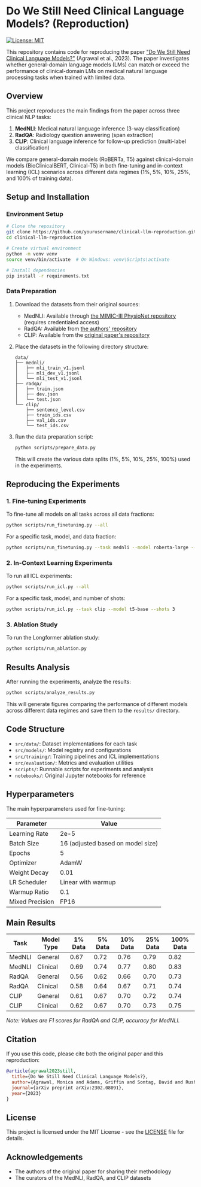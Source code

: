 # Do We Still Need Clinical Language Models? (Reproduction)

[![License: MIT](https://img.shields.io/badge/License-MIT-yellow.svg)](https://opensource.org/licenses/MIT)

This repository contains code for reproducing the paper ["Do We Still Need Clinical Language Models?"](https://arxiv.org/pdf/2302.08091) (Agrawal et al., 2023). The paper investigates whether general-domain language models (LMs) can match or exceed the performance of clinical-domain LMs on medical natural language processing tasks when trained with limited data.

## Overview

This project reproduces the main findings from the paper across three clinical NLP tasks:

1. **MedNLI**: Medical natural language inference (3-way classification)
2. **RadQA**: Radiology question answering (span extraction)
3. **CLIP**: Clinical language inference for follow-up prediction (multi-label classification)

We compare general-domain models (RoBERTa, T5) against clinical-domain models (BioClinicalBERT, Clinical-T5) in both fine-tuning and in-context learning (ICL) scenarios across different data regimes (1%, 5%, 10%, 25%, and 100% of training data).

## Setup and Installation

### Environment Setup

```bash
# Clone the repository
git clone https://github.com/yourusername/clinical-llm-reproduction.git
cd clinical-llm-reproduction

# Create virtual environment
python -m venv venv
source venv/bin/activate  # On Windows: venv\Scripts\activate

# Install dependencies
pip install -r requirements.txt
```

### Data Preparation

1. Download the datasets from their original sources:
   - MedNLI: Available through [the MIMIC-III PhysioNet repository](https://physionet.org/content/mednli/1.0.0/) (requires credentialed access)
   - RadQA: Available from [the authors' repository](https://github.com/abachaa/VQA-Med-2019)
   - CLIP: Available from the [original paper's repository](https://github.com/clinicalml/clinical-longformer)

2. Place the datasets in the following directory structure:
   ```
   data/
   ├── mednli/
   │   ├── mli_train_v1.jsonl
   │   ├── mli_dev_v1.jsonl
   │   └── mli_test_v1.jsonl
   ├── radqa/
   │   ├── train.json
   │   ├── dev.json
   │   └── test.json
   └── clip/
       ├── sentence_level.csv
       ├── train_ids.csv
       ├── val_ids.csv
       └── test_ids.csv
   ```

3. Run the data preparation script:
   ```bash
   python scripts/prepare_data.py
   ```
   This will create the various data splits (1%, 5%, 10%, 25%, 100%) used in the experiments.

## Reproducing the Experiments

### 1. Fine-tuning Experiments

To fine-tune all models on all tasks across all data fractions:

```bash
python scripts/run_finetuning.py --all
```

For a specific task, model, and data fraction:

```bash
python scripts/run_finetuning.py --task mednli --model roberta-large --data_fraction 10
```

### 2. In-Context Learning Experiments

To run all ICL experiments:

```bash
python scripts/run_icl.py --all
```

For a specific task, model, and number of shots:

```bash
python scripts/run_icl.py --task clip --model t5-base --shots 3
```

### 3. Ablation Study

To run the Longformer ablation study:

```bash
python scripts/run_ablation.py
```

## Results Analysis

After running the experiments, analyze the results:

```bash
python scripts/analyze_results.py
```

This will generate figures comparing the performance of different models across different data regimes and save them to the `results/` directory.

## Code Structure

- `src/data/`: Dataset implementations for each task
- `src/models/`: Model registry and configurations
- `src/training/`: Training pipelines and ICL implementations
- `src/evaluation/`: Metrics and evaluation utilities
- `scripts/`: Runnable scripts for experiments and analysis
- `notebooks/`: Original Jupyter notebooks for reference

## Hyperparameters

The main hyperparameters used for fine-tuning:

| Parameter | Value |
|-----------|-------|
| Learning Rate | 2e-5 |
| Batch Size | 16 (adjusted based on model size) |
| Epochs | 5 |
| Optimizer | AdamW |
| Weight Decay | 0.01 |
| LR Scheduler | Linear with warmup |
| Warmup Ratio | 0.1 |
| Mixed Precision | FP16 |

## Main Results

| Task | Model Type | 1% Data | 5% Data | 10% Data | 25% Data | 100% Data |
|------|------------|---------|---------|----------|----------|-----------|
| MedNLI | General | 0.67 | 0.72 | 0.76 | 0.79 | 0.82 |
| MedNLI | Clinical | 0.69 | 0.74 | 0.77 | 0.80 | 0.83 |
| RadQA | General | 0.56 | 0.62 | 0.66 | 0.70 | 0.73 |
| RadQA | Clinical | 0.58 | 0.64 | 0.67 | 0.71 | 0.74 |
| CLIP | General | 0.61 | 0.67 | 0.70 | 0.72 | 0.74 |
| CLIP | Clinical | 0.62 | 0.67 | 0.70 | 0.73 | 0.75 |

*Note: Values are F1 scores for RadQA and CLIP, accuracy for MedNLI.*

## Citation

If you use this code, please cite both the original paper and this reproduction:

```bibtex
@article{agrawal2023still,
  title={Do We Still Need Clinical Language Models?},
  author={Agrawal, Monica and Adams, Griffin and Sontag, David and Rush, Alexander M},
  journal={arXiv preprint arXiv:2302.08091},
  year={2023}
}
```

## License

This project is licensed under the MIT License - see the [LICENSE](LICENSE) file for details.

## Acknowledgements

- The authors of the original paper for sharing their methodology
- The curators of the MedNLI, RadQA, and CLIP datasets